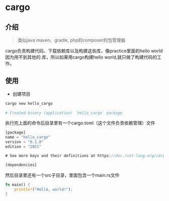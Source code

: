# cargo
## 介绍
> 类似java maven、gradle, php的composer的包管理器

cargo负责构建代码、下载依赖库以及构建这些库，像practice里面的hello world 因为用不到其他的
库，所以如果用cargo构建hello world,就只做了构建代码的工作。

## 使用
- 创建项目
```bash
cargo new hello_cargo
 
# Created binary (application) `hello_cargo` package
```
执行完上面的命令后目录里有一个cargo.toml（这个文件负责依赖管理）文件
```rust
[package]
name = "hello_cargo"
version = "0.1.0"
edition = "2021"

# See more keys and their definitions at https://doc.rust-lang.org/cargo/reference/manifest.html

[dependencies]

```
然后目录里还有一个src子目录，里面包含一个main.rs文件
```rust
fn main() {
    println!("Hello, world!");
}
```
